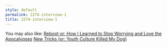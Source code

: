 ```yaml
---
style: default
permalink: 2274-interview-1
title: 2274-interview-1
---
```

You may also like:
[Reboot or: How I Learned to Stop Worrying and Love the Apocalypses](http://scp-wiki.net/reboot-or-how-i-learned-to-stop-worrying-and-love-the-apocal)
[New Tricks (or: Youth Culture Killed My Dog)](http://scp-wiki.net/new-tricks)